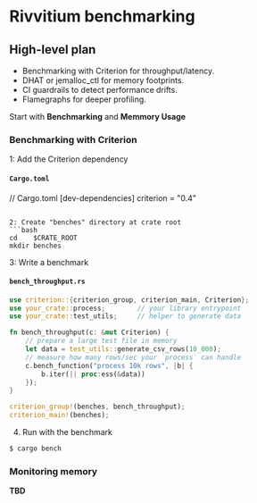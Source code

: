 
# Rivvitium benchmarking

## High-level plan

- Benchmarking with Criterion for throughput/latency.
- DHAT or jemalloc_ctl for memory footprints.
- CI guardrails to detect performance drifts.
- Flamegraphs for deeper profiling.

Start with **Benchmarking** and **Memmory Usage** 

### Benchmarking with Criterion

1: Add the Criterion dependency
#### **`Cargo.toml`**
// Cargo.toml
[dev-dependencies]
criterion = "0.4"
```

2: Create "benches" directory at crate root
```bash
cd    $CRATE_ROOT
mkdir benches
```

3: Write a benchmark

#### **`bench_throughput.rs`**
```rust
use criterion::{criterion_group, criterion_main, Criterion};
use your_crate::process;        // your library entrypoint
use your_crate::test_utils;     // helper to generate data

fn bench_throughput(c: &mut Criterion) {
    // prepare a large test file in memory
    let data = test_utils::generate_csv_rows(10_000);
    // measure how many rows/sec your `process` can handle
    c.bench_function("process 10k rows", |b| {
        b.iter(|| proc:ess(&data))
    });
}

criterion_group!(benches, bench_throughput);
criterion_main!(benches);
```

4. Run with the benchmark
```bash
$ cargo bench
```

### Monitoring memory

**TBD**

